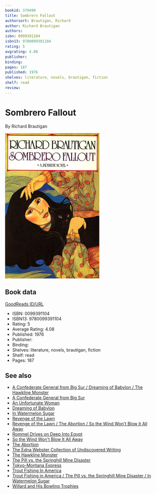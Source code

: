 ```yaml
---
bookid: 379499
title: Sombrero Fallout
authorsort: Brautigan, Richard
author: Richard Brautigan
authors: 
isbn: 0099391104
isbn13: 9780099391104
rating: 5
avgrating: 4.08
publisher: 
binding: 
pages: 187
published: 1976
shelves: literature, novels, brautigan, fiction
shelf: read
review: 
---
```


# Sombrero Fallout

By Richard Brautigan

![](../../assets/bookcovers/1203400086l/379499.jpg)

## Book data

[GoodReads ID/URL](https://www.goodreads.com/book/show/379499)

- ISBN: 0099391104
- ISBN13: 9780099391104
- Rating: 5
- Average Rating: 4.08
- Published: 1976
- Publisher: 
- Binding: 
- Shelves: literature, novels, brautigan, fiction
- Shelf: read
- Pages: 187


## See also

- [A Confederate General from Big Sur / Dreaming of Babylon / The Hawkline Monster](A_Confederate_General_from_Big_Sur_-_Dreaming_of_Babylon_-_The_Hawkline_Monster.md)
- [A Confederate General from Big Sur](A_Confederate_General_from_Big_Sur.md)
- [An Unfortunate Woman](An_Unfortunate_Woman.md)
- [Dreaming of Babylon](Dreaming_of_Babylon.md)
- [In Watermelon Sugar](In_Watermelon_Sugar.md)
- [Revenge of the Lawn](Revenge_of_the_Lawn.md)
- [Revenge of the Lawn / The Abortion / So the Wind Won't Blow it All Away](Revenge_of_the_Lawn_-_The_Abortion_-_So_the_Wind_Wont_Blow_it_All_Away.md)
- [Rommel Drives on Deep Into Egypt](Rommel_Drives_on_Deep_Into_Egypt.md)
- [So the Wind Won't Blow It All Away](So_the_Wind_Wont_Blow_It_All_Away.md)
- [The Abortion](The_Abortion.md)
- [The Edna Webster Collection of Undiscovered Writing](The_Edna_Webster_Collection_of_Undiscovered_Writing.md)
- [The Hawkline Monster](The_Hawkline_Monster.md)
- [The Pill vs. the Springhill Mine Disaster](The_Pill_vs_the_Springhill_Mine_Disaster.md)
- [Tokyo-Montana Express](Tokyo-Montana_Express.md)
- [Trout Fishing In America](Trout_Fishing_In_America.md)
- [Trout Fishing in America / The Pill vs. the Springhill Mine Disaster / In Watermelon Sugar](Trout_Fishing_in_America_-_The_Pill_vs_the_Springhill_Mine_Disaster_-_In_Watermelon_Sugar.md)
- [Willard and His Bowling Trophies](Willard_and_His_Bowling_Trophies.md)
